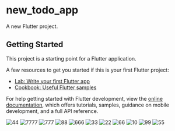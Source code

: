 # new_todo_app

A new Flutter project.

## Getting Started

This project is a starting point for a Flutter application.

A few resources to get you started if this is your first Flutter project:

- [Lab: Write your first Flutter app](https://docs.flutter.dev/get-started/codelab)
- [Cookbook: Useful Flutter samples](https://docs.flutter.dev/cookbook)

For help getting started with Flutter development, view the
[online documentation](https://docs.flutter.dev/), which offers tutorials,
samples, guidance on mobile development, and a full API reference.




![44](https://user-images.githubusercontent.com/102209955/181388075-819ea488-0d39-410f-99ac-a3a9d038acc1.png)
![7777](https://user-images.githubusercontent.com/102209955/181388079-af86d789-db38-45d1-b6ca-4f9b77293130.png)
![777](https://user-images.githubusercontent.com/102209955/181388081-d268e44f-99e9-4617-8856-7e5ccf7ac7cc.png)
![88](https://user-images.githubusercontent.com/102209955/181388084-40ca2b53-5e45-4392-a005-0c803baece39.png)
![666](https://user-images.githubusercontent.com/102209955/181388086-c4376040-ac4b-4622-a033-675bc5ceacc0.png)
![33](https://user-images.githubusercontent.com/102209955/181388089-8cb99d4e-0374-4041-be7f-f0305705515a.png)
![22](https://user-images.githubusercontent.com/102209955/181388095-fcf4a94e-9874-4078-a719-808814dfa066.png)
![66](https://user-images.githubusercontent.com/102209955/181388097-cc465e56-cfa6-4d0e-bc36-29b00decd6bb.png)
![10](https://user-images.githubusercontent.com/102209955/181388099-83e73c7d-6568-43c3-8c38-e23d4e14d009.png)
![99](https://user-images.githubusercontent.com/102209955/181388101-50fc80c8-e831-459b-ab18-8b7a7b4df159.png)
![55](https://user-images.githubusercontent.com/102209955/181388102-8c1206a1-c12e-4a56-9523-9fee52bcc279.png)
